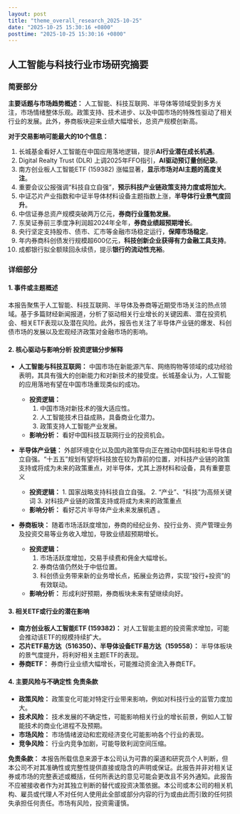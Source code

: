 ```yaml
---
layout: post
title: "theme_overall_research_2025-10-25"
date: "2025-10-25 15:30:16 +0800"
posttime: "2025-10-25 15:30:16 +0800"
---
```


## 人工智能与科技行业市场研究摘要

### 简要部分

**主要话题与市场趋势概述：** 人工智能、科技互联网、半导体等领域受到多方关注，市场情绪整体乐观。政策支持、技术进步、以及中国市场的特殊性驱动了相关行业的发展。此外，券商板块迎来业绩大幅增长，总资产规模创新高。

**对于交易影响可能最大的10个信息：**

1.  长城基金看好人工智能在中国应用落地逻辑，提示**AI行业潜在成长机遇**。
2.  Digital Realty Trust (DLR) 上调2025年FFO指引，**AI驱动预订量创纪录**。
3.  南方创业板人工智能ETF (159382) 涨幅显著，**显示市场对AI主题的高度关注**。
4.  重要会议公报强调“科技自立自强”，**预示科技产业链政策支持力度或将加大**。
5.  中证芯片产业指数和中证半导体材料设备主题指数上涨，**半导体行业景气度回升**。
6.  中信证券总资产规模突破两万亿元，**券商行业蓬勃发展**。
7.  东吴证券前三季度净利润超2024年全年，**券商业绩超预期增长**。
8.  央行坚定支持股市、债市、汇市等金融市场稳定运行，**保障市场稳定**。
9.  年内券商科创债发行规模超600亿元，**科技创新企业获得有力金融工具支持**。
10. 成都银行拟全额赎回永续债，提示**银行的流动性充裕**。

### 详细部分

#### 1. 事件或主题概述

本报告聚焦于人工智能、科技互联网、半导体及券商等近期受市场关注的热点领域。基于多篇财经新闻报道，分析了驱动相关行业增长的关键因素、潜在投资机会、相关ETF表现以及潜在风险。此外，报告也关注了半导体产业链的爆发、科创债市场的发展以及宏观经济政策对金融市场的影响。

#### 2. 核心驱动与影响分析 投资逻辑分步解释

*   **人工智能与科技互联网：** 中国市场在新能源汽车、网络购物等领域的成功经验表明，其具有强大的创新能力和对新技术的接受度。长城基金认为，人工智能的应用落地有望在中国市场重现类似的成功。
    *   **投资逻辑：**
        1.  中国市场对新技术的强大适应性。
        2.  人工智能技术日益成熟，具备商业化潜力。
        3.  政策支持人工智能产业发展。
    *   **影响分析：** 看好中国科技互联网行业的投资机会。

*   **半导体产业链：** 外部环境变化以及国内政策导向正在推动中国科技和半导体自立自强。“十五五”规划有望将科技放在较为靠前的位置，对科技产业链的政策支持或将成为未来的政策重点，对半导体，尤其上游材料和设备，具有重要意义
     *   **投资逻辑：**
        1.  国家战略支持科技自立自强。
        2.  “产业”、“科技”为高频关键词
        3.  对科技产业链的政策支持或将成为未来的政策重点
    *   **影响分析：** 看好芯片半导体产业未来发展机遇 。

*   **券商板块：** 随着市场活跃度增加，券商的经纪业务、投行业务、资产管理业务及投资交易等业务收入增加，导致业绩超预期增长。
    *   **投资逻辑：**
        1.  市场活跃度增加，交易手续费和佣金大幅增长。
        2.  券商估值仍然处于中低位置。
        3.  科创债业务带来新的业务增长点，拓展业务边界，实现“投行+投资”的有效联动。
    *   **影响分析：** 形成利好预期，券商板块未来有望继续向好。

#### 3. 相关ETF或行业的潜在影响

*   **南方创业板人工智能ETF (159382)：** 对人工智能主题的投资需求增加，可能会推动该ETF的规模持续扩大。
*   **芯片ETF易方达（516350）、半导体设备ETF易方达（159558）：** 半导体板块的景气度提升，将利好相关主题ETF的表现。
*   **券商ETF：** 券商行业业绩大幅增长，可能推动资金流入券商ETF。

#### 4. 主要风险与不确定性 免责条款

*   **政策风险：** 政策变化可能对特定行业带来影响，例如对科技行业的监管力度加大。
*   **技术风险：** 技术发展的不确定性，可能影响相关行业的增长前景，例如人工智能技术的商业化进程不及预期。
*   **市场风险：** 市场情绪波动和宏观经济变化可能影响各个行业的表现。
*   **竞争风险：** 行业内竞争加剧，可能导致利润空间压缩。

**免责条款：** 本报告所载信息来源于本公司认为可靠的渠道和研究员个人判断，但本公司不对其准确性或完整性提供直接或隐含的声明或保证。此报告并非对相关证券或市场的完整表述或概括，任何所表达的意见可能会更改且不另外通知。此报告不应被接收者作为对其独立判断的替代或投资决策依据。本公司或本公司的相关机构、雇员或代理人不对任何人使用此全部或部分内容的行为或由此而引致的任何损失承担任何责任。市场有风险，投资需谨慎。